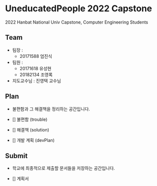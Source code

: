 # UneducatedPeople 2022 Capstone

2022 Hanbat National Univ Capstone, Computer Engineering Students

## Team

- 팀장 :
  - 20171588 엄진식
- 팀원 :
  - 20171618 유성현
  - 20182134 조영록
- 지도교수님 : 진영택 교수님

## Plan

- 불편함과 그 해결책을 정리하는 공간입니다.

- [] 불편함 (trouble)
- [] 해결책 (solution)
- [] 개발 계획 (devPlan)

## Submit

- 학교에 최종적으로 제출할 문서들을 저장하는 공간입니다.

- [] 계획서
